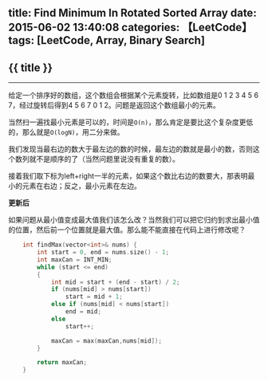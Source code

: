 title: Find Minimum In Rotated Sorted Array
date: 2015-06-02 13:40:08
categories: 【LeetCode】
tags: [LeetCode, Array, Binary Search]
---
## {{ title }} ##

---

给定一个排序好的数组，这个数组会根据某个元素旋转，比如数组是0 1 2 3 4 5 6 7，经过旋转后得到4 5 6 7 0 1 2。问题是返回这个数组最小的元素。

当然扫一遍找最小元素是可以的，时间是`O(n)`，那么肯定是要比这个复杂度更低的，那么就是`O(logN)`，用二分来做。

我们发现当最右边的数大于最左边的数的时候，最左边的数就是最小的数，否则这个数列就不是顺序的了（当然问题里说没有重复的数）。

接着我们取下标为left+right一半的元素，如果这个数比右边的数要大，那表明最小的元素在右边；反之，最小元素在左边。

**更新后**

如果问题从最小值变成最大值我们该怎么改？当然我们可以把它归约到求出最小值的位置，然后前一个位置就是最大值。那么能不能直接在代码上进行修改呢？

```C++
	int findMax(vector<int>& nums) {
		int start = 0, end = nums.size() - 1;
		int maxCan = INT_MIN;
		while (start <= end)
		{
			int mid = start + (end - start) / 2;
			if (nums[mid] > nums[start])
				start = mid + 1;
			else if (nums[mid] < nums[start])
				end = mid;
			else
				start++;

			maxCan = max(maxCan,nums[mid]);
		}

		return maxCan;
	}
```